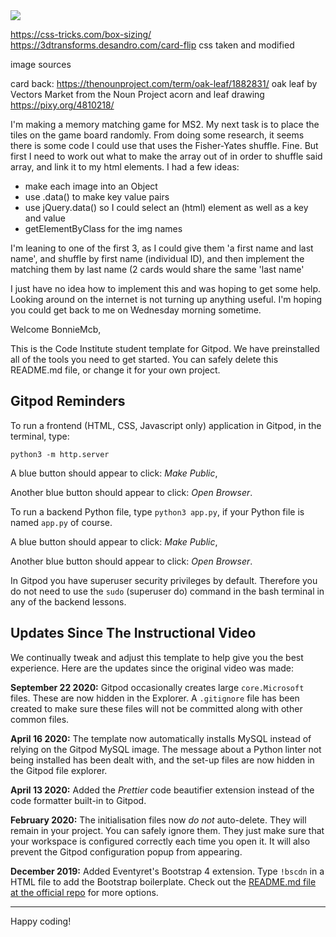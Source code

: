 <img src="https://codeinstitute.s3.amazonaws.com/fullstack/ci_logo_small.png" style="margin: 0;">


https://css-tricks.com/box-sizing/
https://3dtransforms.desandro.com/card-flip css taken and modified


image sources

card back: https://thenounproject.com/term/oak-leaf/1882831/ oak leaf by Vectors Market from the Noun Project
acorn and leaf drawing https://pixy.org/4810218/


I'm making a memory matching game for MS2. My next task is to place the tiles on the game board randomly. From doing some research, it seems there is some code I could use that uses the Fisher-Yates shuffle. Fine. But first I need to work out what to make the array out of in order to shuffle said array, and link it to my html elements. I had a few ideas:
- make each image into an Object
- use .data() to make key value pairs
- use jQuery.data() so I could select an (html) element as well as a key and value
 - getElementByClass for the img names

I'm leaning to one of the first 3, as I could give them 'a first name and last name', and shuffle by first name (individual ID), and then implement the matching them by last name (2 cards would share the same 'last name'

I just have no idea how to implement this and was hoping to get some help. Looking around on the internet is not turning up anything useful. 
I'm hoping you could get back to me on Wednesday morning sometime.




Welcome BonnieMcb,

This is the Code Institute student template for Gitpod. We have preinstalled all of the tools you need to get started. You can safely delete this README.md file, or change it for your own project.

## Gitpod Reminders

To run a frontend (HTML, CSS, Javascript only) application in Gitpod, in the terminal, type:

`python3 -m http.server`

A blue button should appear to click: *Make Public*,

Another blue button should appear to click: *Open Browser*.

To run a backend Python file, type `python3 app.py`, if your Python file is named `app.py` of course.

A blue button should appear to click: *Make Public*,

Another blue button should appear to click: *Open Browser*.

In Gitpod you have superuser security privileges by default. Therefore you do not need to use the `sudo` (superuser do) command in the bash terminal in any of the backend lessons.

## Updates Since The Instructional Video

We continually tweak and adjust this template to help give you the best experience. Here are the updates since the original video was made:

**September 22 2020:** Gitpod occasionally creates large `core.Microsoft` files. These are now hidden in the Explorer. A `.gitignore` file has been created to make sure these files will not be committed along with other common files.

**April 16 2020:** The template now automatically installs MySQL instead of relying on the Gitpod MySQL image. The message about a Python linter not being installed has been dealt with, and the set-up files are now hidden in the Gitpod file explorer.

**April 13 2020:** Added the _Prettier_ code beautifier extension instead of the code formatter built-in to Gitpod.

**February 2020:** The initialisation files now _do not_ auto-delete. They will remain in your project. You can safely ignore them. They just make sure that your workspace is configured correctly each time you open it. It will also prevent the Gitpod configuration popup from appearing.

**December 2019:** Added Eventyret's Bootstrap 4 extension. Type `!bscdn` in a HTML file to add the Bootstrap boilerplate. Check out the <a href="https://github.com/Eventyret/vscode-bcdn" target="_blank">README.md file at the official repo</a> for more options.

--------

Happy coding!
